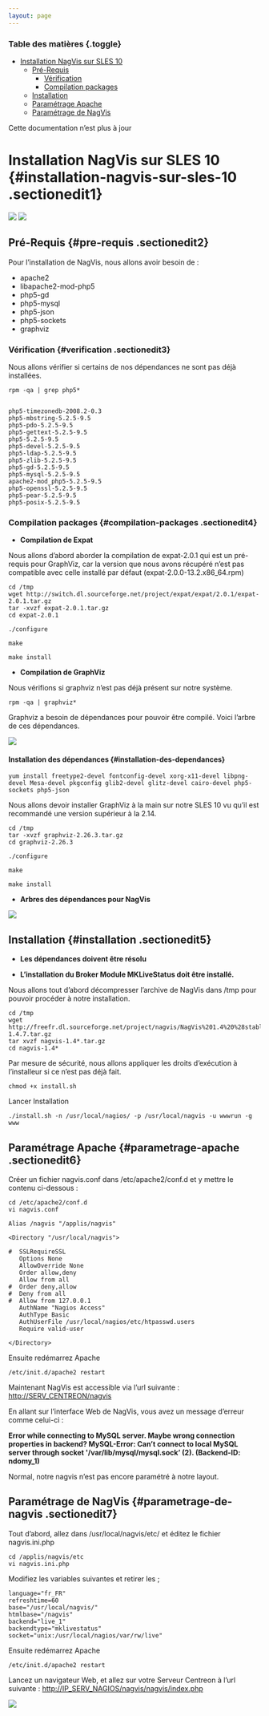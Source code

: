 ```yaml
---
layout: page
---
```


### Table des matières {.toggle}

-   [Installation NagVis sur SLES
    10](nagvis-suse-install.html#installation-nagvis-sur-sles-10)
    -   [Pré-Requis](nagvis-suse-install.html#pre-requis)
        -   [Vérification](nagvis-suse-install.html#verification)
        -   [Compilation
            packages](nagvis-suse-install.html#compilation-packages)
    -   [Installation](nagvis-suse-install.html#installation)
    -   [Paramétrage
        Apache](nagvis-suse-install.html#parametrage-apache)
    -   [Paramétrage de
        NagVis](nagvis-suse-install.html#parametrage-de-nagvis)

Cette documentation n’est plus à jour

Installation NagVis sur SLES 10 {#installation-nagvis-sur-sles-10 .sectionedit1}
===============================

[![](../../../../../assets/media/addons/nagvis/suse.png@w=200)](../../../../../_detail/addons/nagvis/suse.png@id=nagios%253Aaddons%253Anagvis%253Anagvis-suse-install.html "addons:nagvis:suse.png")
[![](../../../../../assets/media/addons/addons/nagvis/nagvis.png@w=200)](../../../../../_detail/addons/addons/nagvis/nagvis.png@id=nagios%253Aaddons%253Anagvis%253Anagvis-suse-install.html "addons:addons:nagvis:nagvis.png")

Pré-Requis {#pre-requis .sectionedit2}
----------

Pour l’installation de NagVis, nous allons avoir besoin de :

-   apache2
-   libapache2-mod-php5
-   php5-gd
-   php5-mysql
-   php5-json
-   php5-sockets
-   graphviz

### Vérification {#verification .sectionedit3}

Nous allons vérifier si certains de nos dépendances ne sont pas déjà
installées.

~~~~ {.code .bash}
rpm -qa | grep php5*
 
 
php5-timezonedb-2008.2-0.3
php5-mbstring-5.2.5-9.5
php5-pdo-5.2.5-9.5
php5-gettext-5.2.5-9.5
php5-5.2.5-9.5
php5-devel-5.2.5-9.5
php5-ldap-5.2.5-9.5
php5-zlib-5.2.5-9.5
php5-gd-5.2.5-9.5
php5-mysql-5.2.5-9.5
apache2-mod_php5-5.2.5-9.5
php5-openssl-5.2.5-9.5
php5-pear-5.2.5-9.5
php5-posix-5.2.5-9.5
~~~~

### Compilation packages {#compilation-packages .sectionedit4}

-   **Compilation de Expat**

Nous allons d’abord aborder la compilation de expat-2.0.1 qui est un
pré-requis pour GraphViz, car la version que nous avons récupéré n’est
pas compatible avec celle installé par défaut
(expat-2.0.0-13.2.x86\_64.rpm)

~~~~ {.code .bash}
cd /tmp
wget http://switch.dl.sourceforge.net/project/expat/expat/2.0.1/expat-2.0.1.tar.gz
tar -xvzf expat-2.0.1.tar.gz
cd expat-2.0.1
~~~~

~~~~ {.code .bash}
./configure
~~~~

~~~~ {.code .bash}
make
~~~~

~~~~ {.code .bash}
make install
~~~~

-   **Compilation de GraphViz**

Nous vérifions si graphviz n’est pas déjà présent sur notre système.

~~~~ {.code .bash}
rpm -qa | graphviz*
~~~~

Graphviz a besoin de dépendances pour pouvoir être compilé. Voici
l’arbre de ces dépendances.

[![](../../../../../assets/media/powered/centreon/graphviz.png)](../../../../../_detail/powered/centreon/graphviz.png@id=nagios%253Aaddons%253Anagvis%253Anagvis-suse-install.html "powered:centreon:graphviz.png")

#### Installation des dépendances {#installation-des-dependances}

~~~~ {.code .bash}
yum install freetype2-devel fontconfig-devel xorg-x11-devel libpng-devel Mesa-devel pkgconfig glib2-devel glitz-devel cairo-devel php5-sockets php5-json
~~~~

Nous allons devoir installer GraphViz à la main sur notre SLES 10 vu
qu’il est recommandé une version supérieur à la 2.14.

~~~~ {.code .bash}
cd /tmp
tar -xvzf graphviz-2.26.3.tar.gz
cd graphviz-2.26.3
~~~~

~~~~ {.code .bash}
./configure
~~~~

~~~~ {.code .bash}
make
~~~~

~~~~ {.code .bash}
make install
~~~~

-   **Arbres des dépendances pour NagVis**

[![](../../../../../assets/media/powered/centreon/nagvis.png)](../../../../../_detail/powered/centreon/nagvis.png@id=nagios%253Aaddons%253Anagvis%253Anagvis-suse-install.html "powered:centreon:nagvis.png")

Installation {#installation .sectionedit5}
------------

-   **Les dépendances doivent être résolu**

-   **L’installation du Broker Module MKLiveStatus doit être installé.**

Nous allons tout d’abord décompresser l’archive de NagVis dans /tmp pour
pouvoir procéder à notre installation.

~~~~ {.code .bash}
cd /tmp
wget http://freefr.dl.sourceforge.net/project/nagvis/NagVis%201.4%20%28stable%29/nagvis-1.4.7.tar.gz
tar xvzf nagvis-1.4*.tar.gz
cd nagvis-1.4*
~~~~

Par mesure de sécurité, nous allons appliquer les droits d’exécution à
l’installeur si ce n’est pas déjà fait.

~~~~ {.code .bash}
chmod +x install.sh
~~~~

Lancer Installation

~~~~ {.code .bash}
./install.sh -n /usr/local/nagios/ -p /usr/local/nagvis -u wwwrun -g www
~~~~

Paramétrage Apache {#parametrage-apache .sectionedit6}
------------------

Créer un fichier nagvis.conf dans /etc/apache2/conf.d et y mettre le
contenu ci-dessous :

~~~~ {.code .bash}
cd /etc/apache2/conf.d
vi nagvis.conf
~~~~

~~~~ {.code}
Alias /nagvis "/applis/nagvis"

<Directory "/usr/local/nagvis">

#  SSLRequireSSL
   Options None
   AllowOverride None
   Order allow,deny
   Allow from all
#  Order deny,allow
#  Deny from all
#  Allow from 127.0.0.1
   AuthName "Nagios Access"
   AuthType Basic
   AuthUserFile /usr/local/nagios/etc/htpasswd.users
   Require valid-user

</Directory>
~~~~

Ensuite redémarrez Apache

~~~~ {.code .bash}
/etc/init.d/apache2 restart
~~~~

Maintenant NagVis est accessible via l’url suivante :
<http://SERV_CENTREON/nagvis>

En allant sur l’interface Web de NagVis, vous avez un message d’erreur
comme celui-ci :

**Error while connecting to MySQL server. Maybe wrong connection
properties in backend? MySQL-Error: Can’t connect to local MySQL server
through socket '/var/lib/mysql/mysql.sock’ (2). (Backend-ID: ndomy\_1)**

Normal, notre nagvis n’est pas encore paramétré à notre layout.

Paramétrage de NagVis {#parametrage-de-nagvis .sectionedit7}
---------------------

Tout d’abord, allez dans /usr/local/nagvis/etc/ et éditez le fichier
nagvis.ini.php

~~~~ {.code .bash}
cd /applis/nagvis/etc
vi nagvis.ini.php
~~~~

Modifiez les variables suivantes et retirer les ;

~~~~ {.code}
language="fr_FR"
refreshtime=60
base="/usr/local/nagvis/"
htmlbase="/nagvis"
backend="live_1"
backendtype="mklivestatus"
socket="unix:/usr/local/nagios/var/rw/live"
~~~~

Ensuite redémarrez Apache

~~~~ {.code .bash}
/etc/init.d/apache2 restart
~~~~

Lancez un navigateur Web, et allez sur votre Serveur Centreon à l’url
suivante :
[http://IP\_SERV\_NAGIOS/nagvis/nagvis/index.php](http://IP_SERV_NAGIOS/nagvis/nagvis/index.php "http://IP_SERV_NAGIOS/nagvis/nagvis/index.php")

[![](../../../../../assets/media/addons/nagvis/nagvis-vue-generale.png@w=700)](../../../../../_detail/addons/nagvis/nagvis-vue-generale.png@id=nagios%253Aaddons%253Anagvis%253Anagvis-suse-install.html "addons:nagvis:nagvis-vue-generale.png")
